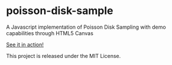 poisson-disk-sample
===================

A Javascript implementation of Poisson Disk Sampling with demo capabilities through HTML5 Canvas

[See it in action!](http://www.fondpageant.com/permahost/poisson-disk-2d/)

This project is released under the MIT License.
